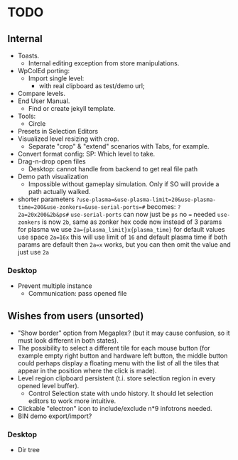 # TODO

## Internal

- Toasts.
  - Internal editing exception from store manipulations.
- WpColEd porting:
  - Import single level:
    - with real clipboard as test/demo url;
- Compare levels.
- End User Manual.
  - Find or create jekyll template.
- Tools:
  - Circle
- Presets in Selection Editors
- Visualized level resizing with crop.
  - Separate "crop" & "extend" scenarios with Tabs, for example.
- Convert format config: SP: Which level to take.
- Drag-n-drop open files
  - Desktop: cannot handle from backend to get real file path
- Demo path visualization
  - Impossible without gameplay simulation. Only if SO will provide a path
    actually walked.
- shorter parameters
  `?use-plasma=&use-plasma-limit=20&use-plasma-time=200&use-zonkers=&use-serial-ports=#`
  becomes:
  `?2a=20x200&2b&ps#`
  `use-serial-ports` can now just be `ps`
  no `=` needed
  `use-zonkers` is now `2b`, same as zonker hex code
  now instead of 3 params for plasma we use
  `2a={plasma_limit}x{plasma_time}`
  for default values use space
  `2a=16x`
  this will use limit of `16` and default plasma time
  if both params are default then `2a=x` works, but you can then omit the value
  and just use `2a`

### Desktop

- Prevent multiple instance
  - Communication: pass opened file

## Wishes from users (unsorted)

- "Show border" option from Megaplex? (but it may cause confusion, so it must
  look different in both states).
- The possibility to select a different tile for each mouse button (for example
  empty right button and hardware left button, the middle button could perhaps
  display a floating menu with the list of all the tiles that appear in the
  position where the click is made).
- Level region clipboard persistent (t.i. store selection region in every opened
  level buffer).
  - Control Selection state with undo history. It should let selection editors
    to work more intuitive.
- Clickable "electron" icon to include/exclude n\*9 infotrons needed.
- BIN demo export/import?

### Desktop

- Dir tree
